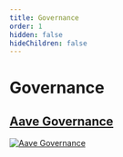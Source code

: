 ```yaml
---
title: Governance
order: 1
hidden: false
hideChildren: false
---
```


# Governance

## [Aave Governance](./aave-governance)
[![Aave Governance](/static/images/project-showcase/banners/aave-governance.png)](./aave-governance)
